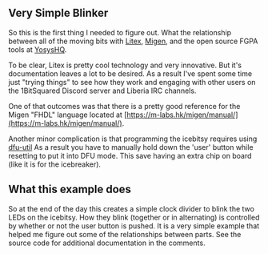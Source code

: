 Very Simple Blinker
---------------------

So this is the first thing I needed to figure out. What the relationship
between all of the moving bits with
[Litex](https://github.com/enjoy-digital/Litex),
[Migen](https://github.com/m-labs/migen), and the open source FGPA tools
at [YosysHQ](https://github.com/YosysHQ).

To be clear, Litex is pretty cool technology and very innovative. But it's 
documentation leaves a lot to be desired. As a result I've spent some time
just "trying things" to see how they work and engaging with other users
on the 1BitSquared Discord server and Liberia IRC channels.

One of that outcomes was that there is a pretty good reference for the Migen
"FHDL" language located at 
[https://m-labs.hk/migen/manual/](https://m-labs.hk/migen/manual/).

Another minor complication is that programming the icebitsy requires using
[dfu-util](http://dfu-util.sourceforge.net/) As a result you have to manually
hold down the 'user' button while resetting to put it into DFU mode. This
save having an extra chip on board (like it is for the icebreaker).

What this example does
----------------------

So at the end of the day this creates a simple clock divider to blink the two
LEDs on the icebitsy. How they blink (together or in alternating) is controlled
by whether or not the user button is pushed. It is a very simple example that
helped me figure out some of the relationships between parts. See the source
code for additional documentation in the comments.
